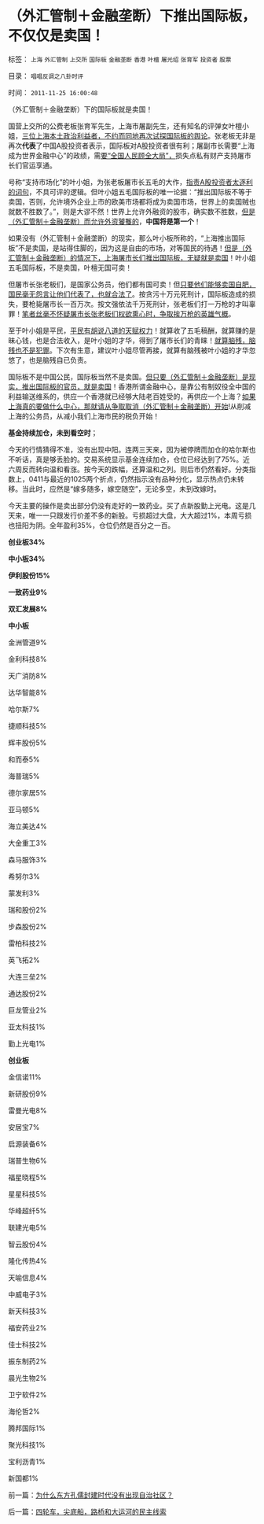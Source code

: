 # （外汇管制＋金融垄断）下推出国际板，不仅仅是卖国！

标签： `上海` `外汇管制` `上交所` `国际板` `金融垄断` `香港` `叶檀` `屠光绍` `张育军` `投资者` `股票` 

目录： `唱唱反调之八卦时评`

时间： `2011-11-25 16:00:48`

（外汇管制＋金融垄断）下的国际板就是卖国！

国营上交所的公费老板张育军先生，上海市屠副先生，还有知名的评弹女叶檀小姐，[三位上海本土政治利益者，不约而同地再次试探国际板的舆论](../../../2011/6/20/管理层应反思为“A股机构化”而妖魔化散户.md)。张老板无非是再次**代表**了中国A股投资者表示，国际板对A股投资者很有利；屠副市长需要“上海成为世界金融中心”的政绩，需[要“全国人民顾全大局”，](http://darthvad.blog.sohu.com/163261543.html)损失点私有财产支持屠市长们官运享通。

号称“支持市场化”的叶小姐，为张老板屠市长五毛的大作，[指责A股投资者太逐利的词句](../../../2010/11/12/凭什么说“通胀无牛市”？.md)，不具可评的逻辑。但叶小姐五毛国际板的唯一论据：“推出国际板不等于卖国，否则，允许境外企业上市的欧美市场都将成为卖国市场，世界上的卖国贼也就数不胜数了。”，则是大谬不然！世界上允许外融资的股市，确实数不胜数，[但是（外汇管制＋金融垄断）而允许外资饕餮的](../../../2011/6/15/国际板推动RMB国际化的骗局.md)，**中国将是第一个**！

如果没有（外汇管制＋金融垄断）的现实，那么叶小板所称的，“上海推出国际板”不是卖国，是站得住脚的，因为这是自由的市场，对等国民的待遇！[但是（外汇管制＋金融垄断）的情况下，上海屠市长们推出国际板，无疑就是卖国](../../../2011/5/16/人民币国际板逻辑后果和利益动机.md)！叶小姐五毛国际板，不是卖国，叶檀无国可卖！

但屠市长张老板们，是国家公务员，他们都有国可卖！但[只要他们能够卖国自肥，国民毫无怨言让他们代表了，也就合法了](../../../2011/5/25/人民币国际板“圈了钱，带不走”.md)。按贪污十万元死刑计，国际板造成的损失，要枪毙屠市长一百万次。按文强依法千万死刑计，张老板们打一万枪的才叫辜罪！[笔者丝毫不怀疑屠市长张老板们权欲熏心时，争取挨万枪的英雄气概](../../../2011/5/23/尚主席向国际板开放国企待遇.md)。

至于叶小姐是平民，[平民有胡说八道的天赋权力](../../../2010/11/30/王局长强调“依法”的精神应充分肯定.md)！就算收了五毛稿酬，就算赚的是昧心钱，也是合法收入，是叶小姐的才华，得到了屠市长们的青睐！[就算脑残，脑残也不是犯罪](../../../2010/12/7/脑残救济税不合理.md)。下次有生意，建议叶小姐尽管再接，就算有脑残被叶小姐的才华忽悠了，也是脑残自已负责。

国际板不是中国公民，国际板当然不是卖国。[但只要（外汇管制＋金融垄断）是现实，推出国际板的官员，就是卖国](../../../2011/5/25/人民币国际板是“藏富于外，藏汇于外”.md)！香港所谓金融中心，是靠公有制奴役全中国的利益输送维系的，供应一个香港就已经够大陆老百姓受的，再供应一个上海？[如果上海真的要做什么中心，那就请从争取取消（外汇管制＋金融垄断）开始](../../../2011/5/12/CDR的人民币国际板也是该死的.md)!从削减上海的公务员，从减小我们上海市民的税负开始！

**基金持续加仓，未到看空时**；

今天的行情猜得不准，没有出现中阳。连两三天来，因为被停牌而加仓的哈尔斯也不听话，真是够丢脸的。交易系统显示基金连续加仓，仓位已经达到了75%。近六周反而转向温和看涨。按今天的跌幅，还算温和之列。则后市仍然看好。分类指数上，0411与最近的1025两个折点，仍然指示没有品种分化，显示热点仍未转移。当此时，应然是“嫁多随多，嫁空随空”，无论多空，未到改嫁时。

今天主要的操作是卖出部分仍没有走好的一致药业。买了点新股勤上光电。这是几天来，唯一一只跟发行价差不多的新股。亏损超过大盘，大大超过1%，本周亏损也扭阳为阴。全年盈利35%，仓位仍然是百分之一百。

**创业板34%**

**中小板34%**

**伊利股份15%**

**一致药业9%**

**双汇发展8%**



**中小板**

金洲管道9%

金利科技8%

天广消防8%

达华智能8%

哈尔斯7%

捷顺科技5%

辉丰股份5%

和而泰5%

海普瑞5%

德尔家居5%

亚马顿5%

海立美达4%

大金重工3%

森马服饰3%

希努尔3%

蒙发利3%

瑞和股份2%

步森股份2%

雷柏科技2%

英飞拓2%

大连三垒2%

通达股份2%

巨龙管业2%

亚太科技1%

勤上光电1%

**创业板**

金信诺11%

新研股份9%

雷曼光电8%

安居宝7%

启源装备6%

瑞普生物6%

福星晓程5%

星星科技5%

华峰超纤5%

联建光电5%

智云股份4%

隆化传热4%

天喻信息4%

中威电子3%

新天科技3%

福安药业2%

佳士科技2%

振东制药2%

晨光生物2%

卫宁软件2%

海伦哲2%

腾邦国际1%

聚光科技1%

宝利沥青1%

新国都1%



前一篇：[为什么东方孔儒封建时代没有出现自治社区？](../../../2011/11/25/为什么东方孔儒封建时代没有出现自治社区？.md)

后一篇：[四轮车，尖底船，路桥和大运河的民主线索](../../../2011/11/26/四轮车，尖底船，路桥和大运河的民主线索.md)